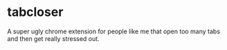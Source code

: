 # tabcloser

A super ugly chrome extension for people like me that open too many tabs and
then get really stressed out.
